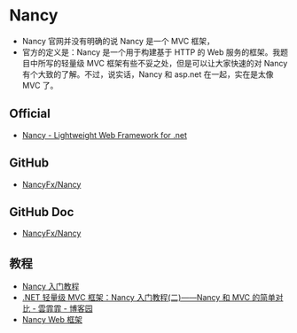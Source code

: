 # Nancy

- Nancy 官网并没有明确的说 Nancy 是一个 MVC 框架，
- 官方的定义是：Nancy 是一个用于构建基于 HTTP 的 Web 服务的框架。我题目中所写的轻量级 MVC 框架有些不妥之处，但是可以让大家快速的对 Nancy 有个大致的了解。不过，说实话，Nancy 和 asp.net 在一起，实在是太像 MVC 了。

## Official

- [Nancy - Lightweight Web Framework for .net](http://nancyfx.org/)

## GitHub

- [NancyFx/Nancy](https://github.com/NancyFx/Nancy)

## GitHub Doc

- [NancyFx/Nancy](https://github.com/NancyFx/Nancy/wiki/Documentation)

## 教程

- [Nancy 入门教程](https://blog.csdn.net/yueliangge910101/article/details/81449503)
- [.NET 轻量级 MVC 框架：Nancy 入门教程(二)——Nancy 和 MVC 的简单对比 - 雲霏霏 - 博客园](https://www.cnblogs.com/yunfeifei/p/4149953.html)
- [Nancy Web 框架](http://liulixiang1988.github.io/nancy-webkuang-jia.html)
